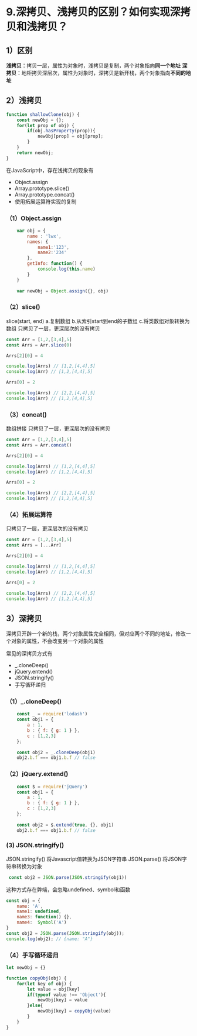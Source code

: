 # 9.深拷贝、浅拷贝的区别？如何实现深拷贝和浅拷贝？
## 1）区别
**浅拷贝**：拷贝一层，属性为对象时，浅拷贝是复制，两个对象指向**同一个地址**
**深拷贝**：地柜拷贝深层次，属性为对象时，深拷贝是新开栈，两个对象指向**不同的地址**

## 2）浅拷贝
```js
function shallowClone(obj) {
    const newObj = {};
    for(let prop of obj) {
        if(obj.hasProperty(prop)){
            newObj[prop] = obj[prop];
        }
    }
    return newObj;
}
```

在JavaScript中，存在浅拷贝的现象有
* Object.assign
* Array.prototype.slice()
* Array.prototype.concat()
* 使用拓展运算符实现的复制

### （1）Object.assign
```js
    var obj = {
        name : 'lwx',
        names: {
            name1:'123',
            name2:'234'
        },
        getInfo: function() {
            console.log(this.name)
        }
    }
    
    var newObj = Object.assign({}, obj)
```

### （2）slice()
slice(start, end)
a.复制数组 b.从索引start到end的子数组 c.将类数组对象转换为数组
只拷贝了一层，更深层次的没有拷贝
```js
const Arr = [1,2,[3,4],5]
const Arrs = Arr.slice(0)

Arrs[2][0] = 4

console.log(Arrs) // [1,2,[4,4],5]
console.log(Arr) // [1,2,[4,4],5]

Arrs[0] = 2

console.log(Arrs) // [2,2,[4,4],5]
console.log(Arr) // [1,2,[4,4],5]
```

### （3）concat()
数组拼接
只拷贝了一层，更深层次的没有拷贝
```js
const Arr = [1,2,[3,4],5]
const Arrs = Arr.concat()

Arrs[2][0] = 4

console.log(Arrs) // [1,2,[4,4],5]
console.log(Arr) // [1,2,[4,4],5]

Arrs[0] = 2

console.log(Arrs) // [2,2,[4,4],5]
console.log(Arr) // [1,2,[4,4],5]
```

### （4）拓展运算符
只拷贝了一层，更深层次的没有拷贝
```js
const Arr = [1,2,[3,4],5]
const Arrs = [...Arr]

Arrs[2][0] = 4

console.log(Arrs) // [1,2,[4,4],5]
console.log(Arr) // [1,2,[4,4],5]

Arrs[0] = 2

console.log(Arrs) // [2,2,[4,4],5]
console.log(Arr) // [1,2,[4,4],5]
```

## 3）深拷贝
深拷贝开辟一个新的栈，两个对象属性完全相同，但对应两个不同的地址，修改一个对象的属性，不会改变另一个对象的属性

常见的深拷贝方式有
* _.cloneDeep()
* jQuery.entend()
* JSON.stringify()
* 手写循环递归

### （1）_.cloneDeep()

```js
    const _ = require('lodash')
    const obj1 = {
        a : 1,
        b : { f: { g: 1 } },
        c : [1,2,3]
    };
    
    const obj2 = _.cloneDeep(obj1)
    obj2.b.f === obj1.b.f // false
```

### （2）jQuery.extend()

```js
    const $ = require('jQuery')
    const obj1 = {
        a : 1,
        b : { f: { g: 1 } },
        c : [1,2,3]
    };
    
    const obj2 = $.extend(true, {}, obj1)
    obj2.b.f === obj1.b.f // false
```

### (3) JSON.stringify()
JSON.stringify() 将Javascript值转换为JSON字符串
JSON.parse() 将JSON字符串转换为对象

```js
 const obj2 = JSON.parse(JSON.stringify(obj1))
```

这种方式存在弊端，会忽略undefined、symbol和函数

```js
const obj = {
    name: 'A',
    name1: undefined,
    name3: function() {},
    name4:  Symbol('A')
}
const obj2 = JSON.parse(JSON.stringify(obj));
console.log(obj2); // {name: "A"}
```

### （4）手写循环递归
```js
let newObj = {}

function copyObj(obj) {
    for(let key of obj) {
        let value = obj[key]
        if(typeof value !== 'Object'){
            newObj[key] = value
        }else{
            newObj[key] = copyObj(value)
        }
    }
}
```